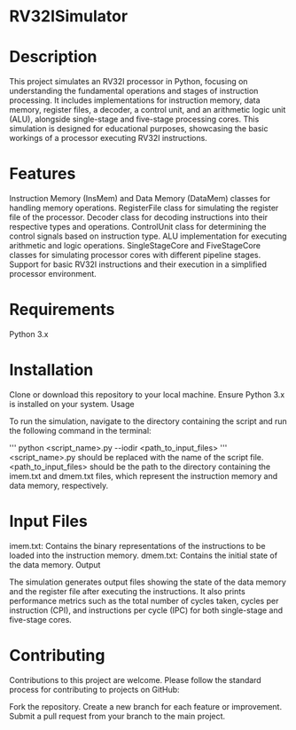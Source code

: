 # RV32ISimulator
# Description

This project simulates an RV32I processor in Python, focusing on understanding the fundamental operations and stages of instruction processing. It includes implementations for instruction memory, data memory, register files, a decoder, a control unit, and an arithmetic logic unit (ALU), alongside single-stage and five-stage processing cores. This simulation is designed for educational purposes, showcasing the basic workings of a processor executing RV32I instructions.

# Features

Instruction Memory (InsMem) and Data Memory (DataMem) classes for handling memory operations.
RegisterFile class for simulating the register file of the processor.
Decoder class for decoding instructions into their respective types and operations.
ControlUnit class for determining the control signals based on instruction type.
ALU implementation for executing arithmetic and logic operations.
SingleStageCore and FiveStageCore classes for simulating processor cores with different pipeline stages.
Support for basic RV32I instructions and their execution in a simplified processor environment.
# Requirements

Python 3.x

# Installation

Clone or download this repository to your local machine.
Ensure Python 3.x is installed on your system.
Usage

To run the simulation, navigate to the directory containing the script and run the following command in the terminal:

'''
python <script_name>.py --iodir <path_to_input_files>
'''
<script_name>.py should be replaced with the name of the script file.
<path_to_input_files> should be the path to the directory containing the imem.txt and dmem.txt files, which represent the instruction memory and data memory, respectively.

# Input Files

imem.txt: Contains the binary representations of the instructions to be loaded into the instruction memory.
dmem.txt: Contains the initial state of the data memory.
Output

The simulation generates output files showing the state of the data memory and the register file after executing the instructions. It also prints performance metrics such as the total number of cycles taken, cycles per instruction (CPI), and instructions per cycle (IPC) for both single-stage and five-stage cores.

# Contributing

Contributions to this project are welcome. Please follow the standard process for contributing to projects on GitHub:

Fork the repository.
Create a new branch for each feature or improvement.
Submit a pull request from your branch to the main project.
